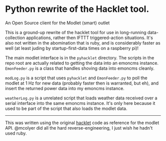 Python rewrite of the Hacklet tool.
=======

An Open Source client for the Modlet (smart) outlet

This is a ground-up rewrite of the hacklet tool for use in long-running data-collection applications, rather then IFTTT triggered-action situations. It's also not written in the abomination that is ruby, and is considerably faster as well (at least juding by startup-first-data times on a raspberry pi)!

The main modlet interface is in the `pyhacklet` directory. The scripts in the repo root are actually related to getting the data into an emoncms instance. `EmonFeeder.py` is a class that handles shoving data into emoncms cleanly. 

`modLog.py` is a script that uses `pyhacklet` and `EmonFeeder.py` to poll the modlet at 1 Hz for new data (probably faster then is warranted, but eh), and insert the returned power data into my emoncms instance.

`weatherLog.py` is a unrelated script that loads weather data received over a serial interface into the same emoncms instance. It's only here because it used to be part of the script that also loads the modlet data.

---

This was written using the original [hacklet](https://github.com/mcolyer/hacklet) code as reference for the modlet API. @mcolyer did all the hard reverse-engineering, I just wish he hadn't used ruby. 
